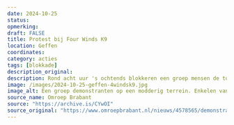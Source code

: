 ```yaml
---
date: 2024-10-25
status: 
opmerking: 
draft: FALSE
title: Protest bij Four Winds K9
location: Geffen
coordinates: 
category: acties
tags: [blokkade]
description_original: 
description: Rond acht uur 's ochtends blokkeren een groep mensen de toegang tot het bedrijf Four Winds K9 aan de Bergstraat in Geffen. Enkelen van hen zitten met lock-ons aan elkaar vast. De politie arresteert uiteindelijk 12 mensen.  
image: /images/2024-10-25-geffen-4windsk9.jpg
image_alt: Een groep demonstranten op een modderig terrein. Enkelen van hen zitten op de grond met hun armen in een lock-on. Anderen houden een spandoek op. 
source_name: Omroep Brabant
source: "https://archive.is/CYwOI"
source_original: "https://www.omroepbrabant.nl/nieuws/4578565/demonstratie-bij-bedrijf-dat-honden-traint-geef-ons-duidelijkheid"
---
```

